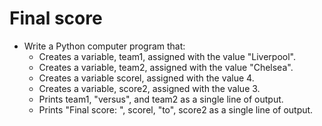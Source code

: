 # Final score

+ Write a Python computer program that:
   - Creates a variable, team1, assigned with the value "Liverpool".
   - Creates a variable, team2, assigned with the value "Chelsea".
   - Creates a variable scorel, assigned with the value 4.
   - Creates a variable, score2, assigned with the value 3.
   - Prints team1, "versus", and team2 as a single line of output.
   - Prints "Final score: ", scorel, "to", score2 as a single line of output.